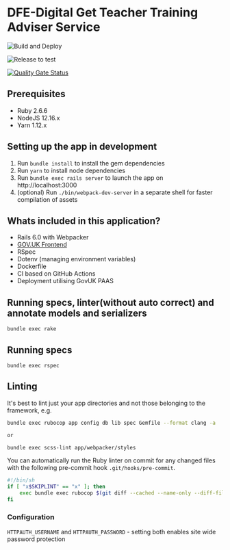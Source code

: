 # DFE-Digital Get Teacher Training Adviser Service
![Build and Deploy](https://github.com/DFE-Digital/get-teacher-training-adviser-service/workflows/Build%20and%20Deploy/badge.svg)

![Release to test](https://github.com/DFE-Digital/get-teacher-training-adviser-service/workflows/Release%20to%20test/badge.svg)

[![Quality Gate Status](https://sonarcloud.io/api/project_badges/measure?project=DFE-Digital_get-teacher-training-adviser-service&metric=alert_status)](https://sonarcloud.io/dashboard?id=DFE-Digital_get-teacher-training-adviser-service)

## Prerequisites

- Ruby 2.6.6
- NodeJS 12.16.x
- Yarn 1.12.x

## Setting up the app in development

1. Run `bundle install` to install the gem dependencies
2. Run `yarn` to install node dependencies
4. Run `bundle exec rails server` to launch the app on http://localhost:3000
5. (optional) Run `./bin/webpack-dev-server` in a separate shell for faster compilation of assets

## Whats included in this application?

- Rails 6.0 with Webpacker
- [GOV.UK Frontend](https://github.com/alphagov/govuk-frontend)
- RSpec
- Dotenv (managing environment variables)
- Dockerfile
- CI based on GitHub Actions
- Deployment utilising GovUK PAAS

## Running specs, linter(without auto correct) and annotate models and serializers
```
bundle exec rake
```

## Running specs
```
bundle exec rspec
```

## Linting

It's best to lint just your app directories and not those belonging to the framework, e.g.

```bash
bundle exec rubocop app config db lib spec Gemfile --format clang -a

or

bundle exec scss-lint app/webpacker/styles
```

You can automatically run the Ruby linter on commit for any changed files with 
the following pre-commit hook `.git/hooks/pre-commit`.

```bash
#!/bin/sh
if [ "x$SKIPLINT" == "x" ]; then
    exec bundle exec rubocop $(git diff --cached --name-only --diff-filter=ACM | egrep '\.rb|\.feature|\.rake' | grep -v 'db/schema.rb') Gemfile
fi
```

### Configuration

`HTTPAUTH_USERNAME` and `HTTPAUTH_PASSWORD` - setting both enables site wide password protection
